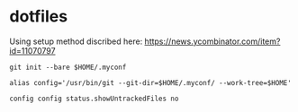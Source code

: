 # dotfiles

Using setup method discribed here: https://news.ycombinator.com/item?id=11070797

`
git init --bare $HOME/.myconf
`

`
alias config='/usr/bin/git --git-dir=$HOME/.myconf/ --work-tree=$HOME'
`

`
config config status.showUntrackedFiles no
`

